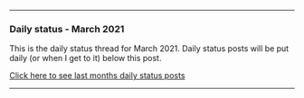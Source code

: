 ***

### Daily status - March 2021

This is the daily status thread for March 2021. Daily status posts will be put daily (or when I get to it) below this post.

<!-- A little update for now (1 month old): I feel a lot more organized compared to December 2020, but these status posts still prove to be useful. Again, this is not how GitHub issues are meant to be used on programming projects, but for personal projects like a GitHub profile repository, it is perfectly acceptable.
!-->

[Click here to see last months daily status posts](https://github.com/seanpm2001/seanpm2001/issues/5)

***
